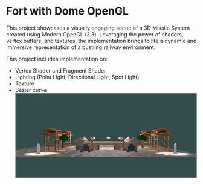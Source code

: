 # Fort with Dome OpenGL 

This project showcases a visually engaging scene of a 3D Missile System created using Modern OpenGL (3.3). Leveraging the power of shaders, vertex buffers, and textures, the implementation brings to life a dynamic and immersive representation of a bustling railway environment.

This project includes implementation on:
- Vertex Shader and Fragment Shader
- Lighting (Point Light, Directional Light, Spot Light)
- Texture
- Bézier curve
![This is the caption](https://github.com/1907032Arif/Fort-with-Dome-OpenGL/blob/main/Assets/Picture1.png)

